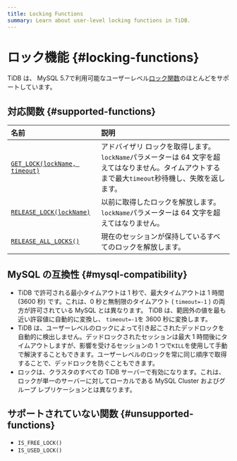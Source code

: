 ```yaml
---
title: Locking Functions
summary: Learn about user-level locking functions in TiDB.
---
```


# ロック機能 {#locking-functions}

TiDB は、 MySQL 5.7で利用可能なユーザーレベル[ロック関数](https://dev.mysql.com/doc/refman/5.7/en/locking-functions.html)のほとんどをサポートしています。

## 対応関数 {#supported-functions}

| 名前                                                                                                                 | 説明                                                                                     |
| :----------------------------------------------------------------------------------------------------------------- | :------------------------------------------------------------------------------------- |
| [`GET_LOCK(lockName, timeout)`](https://dev.mysql.com/doc/refman/5.7/en/locking-functions.html#function_get-lock)  | アドバイザリ ロックを取得します。 `lockName`パラメーターは 64 文字を超えてはなりません。タイムアウトするまで最大`timeout`秒待機し、失敗を返します。 |
| [`RELEASE_LOCK(lockName)`](https://dev.mysql.com/doc/refman/5.7/en/locking-functions.html#function_release-lock)   | 以前に取得したロックを解放します。 `lockName`パラメーターは 64 文字を超えてはなりません。                                   |
| [`RELEASE_ALL_LOCKS()`](https://dev.mysql.com/doc/refman/5.7/en/locking-functions.html#function_release-all-locks) | 現在のセッションが保持しているすべてのロックを解放します。                                                          |

## MySQL の互換性 {#mysql-compatibility}

-   TiDB で許可される最小タイムアウトは 1 秒で、最大タイムアウトは 1 時間 (3600 秒) です。これは、0 秒と無制限のタイムアウト ( `timeout=-1` ) の両方が許可されている MySQL とは異なります。 TiDB は、範囲外の値を最も近い許容値に自動的に変換し、 `timeout=-1`を 3600 秒に変換します。
-   TiDB は、ユーザーレベルのロックによって引き起こされたデッドロックを自動的に検出しません。デッドロックされたセッションは最大 1 時間後にタイムアウトしますが、影響を受けるセッションの 1 つで`KILL`を使用して手動で解決することもできます。ユーザーレベルのロックを常に同じ順序で取得することで、デッドロックを防ぐこともできます。
-   ロックは、クラスタのすべての TiDB サーバーで有効になります。これは、ロックが単一のサーバーに対してローカルである MySQL Cluster およびグループ レプリケーションとは異なります。

## サポートされていない関数 {#unsupported-functions}

-   `IS_FREE_LOCK()`
-   `IS_USED_LOCK()`
